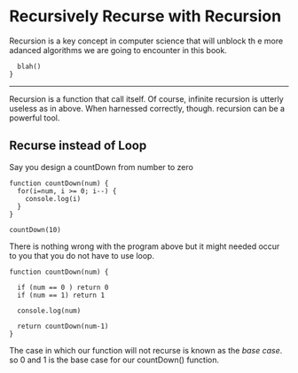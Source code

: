 # Recursively Recurse with Recursion

Recursion is a key concept in computer science that will unblock th e more adanced algorithms we are going to encounter in this book.

```function blah() {
  blah()
}
```
****
Recursion is a function that call itself. Of course, infinite recursion is utterly useless as in above. When harnessed correctly, though. recursion can be a powerful tool.

## Recurse instead of Loop

Say you design a countDown from number to zero

```
function countDown(num) {
  for(i=num, i >= 0; i--) {
    console.log(i)
  }
}

countDown(10)
```

There is nothing wrong with the program above but it might needed occur to you that you do not have to use loop.

```
function countDown(num) {
  
  if (num == 0 ) return 0
  if (num == 1) return 1

  console.log(num)

  return countDown(num-1)
}
```

The case in which our function will not recurse is known as the *base case*. so 0 and 1 is the base case for our countDown() function.

